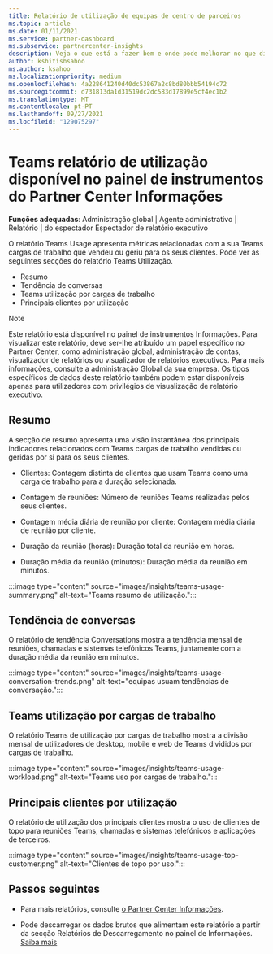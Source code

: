 ```yaml
---
title: Relatório de utilização de equipas de centro de parceiros
ms.topic: article
ms.date: 01/11/2021
ms.service: partner-dashboard
ms.subservice: partnercenter-insights
description: Veja o que está a fazer bem e onde pode melhorar no que diz respeito ao uso de Teams subscrições que vende ou gere para os seus clientes.
author: kshitishsahoo
ms.author: ksahoo
ms.localizationpriority: medium
ms.openlocfilehash: 4a228641240d40dc53867a2c8bd80bbb54194c72
ms.sourcegitcommit: d731813da1d31519dc2dc583d17899e5cf4ec1b2
ms.translationtype: MT
ms.contentlocale: pt-PT
ms.lasthandoff: 09/27/2021
ms.locfileid: "129075297"
---
```

# <a name="teams-usage-report-available-from-the-partner-center-insights-dashboard"></a>Teams relatório de utilização disponível no painel de instrumentos do Partner Center Informações

**Funções adequadas**: Administração global | Agente administrativo | Relatório | do espectador Espectador de relatório executivo

O relatório Teams Usage apresenta métricas relacionadas com a sua Teams cargas de trabalho que vendeu ou geriu para os seus clientes. Pode ver as seguintes secções do relatório Teams Utilização.

- Resumo
- Tendência de conversas
- Teams utilização por cargas de trabalho
- Principais clientes por utilização

 > [!NOTE]
 > Este relatório está disponível no painel de instrumentos Informações. Para visualizar este relatório, deve ser-lhe atribuído um papel específico no Partner Center, como administração global, administração de contas, visualizador de relatórios ou visualizador de relatórios executivos. Para mais informações, consulte a administração Global da sua empresa. Os tipos específicos de dados deste relatório também podem estar disponíveis apenas para utilizadores com privilégios de visualização de relatório executivo.

## <a name="summary"></a>Resumo

A secção de resumo apresenta uma visão instantânea dos principais indicadores relacionados com Teams cargas de trabalho vendidas ou geridas por si para os seus clientes.  

- Clientes: Contagem distinta de clientes que usam Teams como uma carga de trabalho para a duração selecionada.

- Contagem de reuniões: Número de reuniões Teams realizadas pelos seus clientes.

- Contagem média diária de reunião por cliente: Contagem média diária de reunião por cliente. 

- Duração da reunião (horas): Duração total da reunião em horas. 

- Duração média da reunião (minutos): Duração média da reunião em minutos. 

:::image type="content" source="images/insights/teams-usage-summary.png" alt-text="Teams resumo de utilização.":::

## <a name="conversations-trend"></a>Tendência de conversas

O relatório de tendência Conversations mostra a tendência mensal de reuniões, chamadas e sistemas telefónicos Teams, juntamente com a duração média da reunião em minutos.

:::image type="content" source="images/insights/teams-usage-conversation-trends.png" alt-text="equipas usuam tendências de conversação.":::

## <a name="teams-usage-by-workloads"></a>Teams utilização por cargas de trabalho

O relatório Teams de utilização por cargas de trabalho mostra a divisão mensal de utilizadores de desktop, mobile e web de Teams divididos por cargas de trabalho.

:::image type="content" source="images/insights/teams-usage-workload.png" alt-text="Teams uso por cargas de trabalho.":::

## <a name="top-customers-by-usage"></a>Principais clientes por utilização

O relatório de utilização dos principais clientes mostra o uso de clientes de topo para reuniões Teams, chamadas e sistemas telefónicos e aplicações de terceiros.

:::image type="content" source="images/insights/teams-usage-top-customer.png" alt-text="Clientes de topo por uso.":::

## <a name="next-steps"></a>Passos seguintes

- Para mais relatórios, consulte [o Partner Center Informações](partner-center-insights.md).

- Pode descarregar os dados brutos que alimentam este relatório a partir da secção Relatórios de Descarregamento no painel de Informações. [Saiba mais](insights-download-reports.md) 

